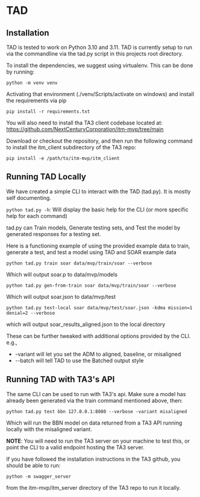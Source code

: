 # TAD

## Installation

TAD is tested to work on Python 3.10 and 3.11.
TAD is currently setup to run via the commandline via the tad.py script in this projects root directory.

To install the dependencies, we suggest using virtualenv. This can be done by running:

`python -m venv venv`

Activating that environment (./venv/Scripts/activate on windows) and
install the requirements via pip

`pip install -r requirements.txt`

You will also need to install tha TA3 client codebase located at: https://github.com/NextCenturyCorporation/itm-mvp/tree/main

Download or checkout the repository, and then run the following command to install the itm_client subdirectory of the TA3 repo:

`pip install -e /path/to/itm-mvp/itm_client`

## Running TAD Locally

We have created a simple CLI to interact with the TAD (tad.py). It is mostly self documenting.

`python tad.py -h`: Will display the basic help for the CLI (or more specific help for each command)

tad.py can Train models, Generate testing sets, and Test the model by generated responses for a testing set.

Here is a functioning example of using the provided example data to train, generate a test, and test a model using TAD and SOAR example data

`python tad.py train soar data/mvp/train/soar --verbose`

Which will output soar.p to data/mvp/models

`python tad.py gen-from-train soar data/mvp/train/soar --verbose`

Which will output soar.json to data/mvp/test

`python tad.py test-local soar data/mvp/test/soar.json -kdma mission=1 denial=2 --verbose`

which will output soar_results_aligned.json to the local directory

These can be further tweaked with additional options provided by the CLI. e.g.,

* -variant will let you set the ADM to aligned, baseline, or misaligned
* --batch will tell TAD to use the Batched output style

## Running TAD with TA3's API

The same CLI can be used to run with TA3's api. Make sure a model has already been generated via the train command mentioned above, then:

`python tad.py test bbn 127.0.0.1:8080 --verbose -variant misaligned`

Which will run the BBN model on data returned from a TA3 API running locally with the misaligned variant.

**NOTE**: You will need to run the TA3 server on your machine to test this, or point the CLI to a valid endpoint hosting the TA3 server.

If you have followed the installation instructions in the TA3 github, you should be able to run:

`python -m swagger_server`

from the itm-mvp/itm_server directory of the TA3 repo to run it locally.